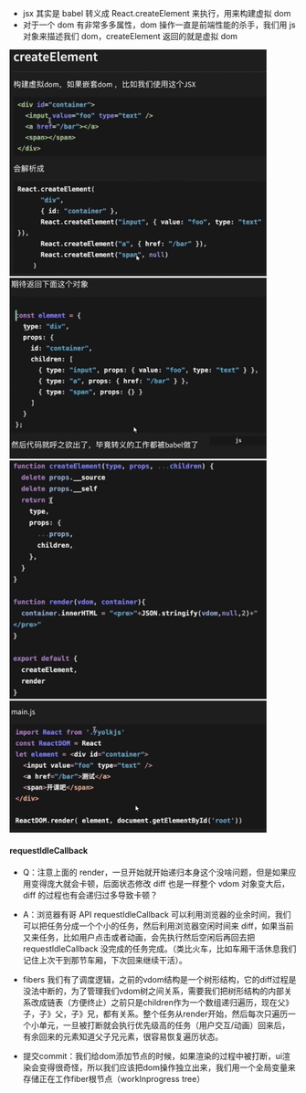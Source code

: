 - jsx 其实是 babel 转义成 React.createElement 来执行，用来构建虚拟 dom
- 对于一个 dom 有非常多多属性，dom 操作一直是前端性能的杀手，我们用 js 对象来描述我们 dom，createElement 返回的就是虚拟 dom

<img src="./images/01.jpg" width="450" />
<img src="./images/02.jpg" width="450" />
<img src="./images/03.jpg" width="450" />
<img src="./images/04.jpg" width="450" />

#### requestIdleCallback

- Q：注意上面的 render，一旦开始就开始递归本身这个没啥问题，但是如果应用变得庞大就会卡顿，后面状态修改 diff 也是一样整个 vdom 对象变大后，diff 的过程也有会递归过多导致卡顿？

* A：浏览器有哥 API requestIdleCallback 可以利用浏览器的业余时间，我们可以把任务分成一个个小的任务，然后利用浏览器空闲时间来 diff，如果当前又来任务，比如用户点击或者动画，会先执行然后空闲后再回去把 requestIdleCallback 没完成的任务完成。（类比火车，比如车厢干活休息我们记住上次干到那节车厢，下次回来继续干活）。

- fibers 我们有了调度逻辑，之前的vdom结构是一个树形结构，它的diff过程是没法中断的，为了管理我们vdom树之间关系，需要我们把树形结构的内部关系改成链表（方便终止）之前只是children作为一个数组递归遍历，现在父》子，子》父，子》兄，都有关系。整个任务从render开始，然后每次只遍历一个小单元，一旦被打断就会执行优先级高的任务（用户交互/动画）回来后，有余回来的元素知道父子兄元素，很容易恢复遍历状态。

- 提交commit：我们给dom添加节点的时候，如果渲染的过程中被打断，ui渲染会变得很奇怪，所以我们应该把dom操作独立出来，我们用一个全局变量来存储正在工作fiber根节点（workInprogress tree）

